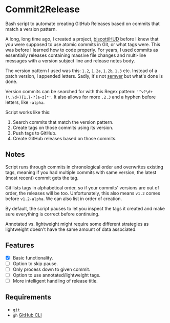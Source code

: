 # Commit2Release

Bash script to automate creating GitHub Releases based on commits that match a version pattern.

A long, long time ago, I created a project, [biscottiHUD](https://github.com/MedicodiBiscotti/biscottihud) before I knew that you were supposed to use atomic commits in Git, or what tags were. This was before I learned how to code properly. For years, I used commits as essentially releases containing massive file changes and multi-line messages with a version subject line and release notes body.

The version pattern I used was this: `1.2`, `1.2a`, `1.2b`, `1.3` etc. Instead of a patch version, I appended letters. Sadly, it's not [semver](https://semver.org/) but what's done is done.

Version commits can be searched for with this Regex pattern: `'^v?\d+(\.\d+){1,}-?[a-z]*'`. It also allows for more `.2.3` and a hyphen before letters, like `-alpha`.

Script works like this:

1. Search commits that match the version pattern.
2. Create tags on those commits using its version.
3. Push tags to GitHub.
4. Create GitHub releases based on those commits.

## Notes

Script runs through commits in chronological order and overwrites existing tags, meaning if you had multiple commits with same version, the latest (most recent) commit gets the tag.

Git lists tags in alphabetical order, so if your commits' versions are out of order, the releases will be too. Unfortunately, this also means `v1.2` comes before `v1.2-alpha`. We can also list in order of creation.

By default, the script pauses to let you inspect the tags it created and make sure everything is correct before continuing.

Annotated vs. lightweight might require some different strategies as lightweight doesn't have the same amount of data associated.

## Features

- [x] Basic functionality.
- [ ] Option to skip pause.
- [ ] Only process down to given commit.
- [ ] Option to use annotated/lightweight tags.
- [ ] More intelligent handling of release title.

## Requirements

- `git`
- `gh` [GitHub CLI](https://cli.github.com/)
